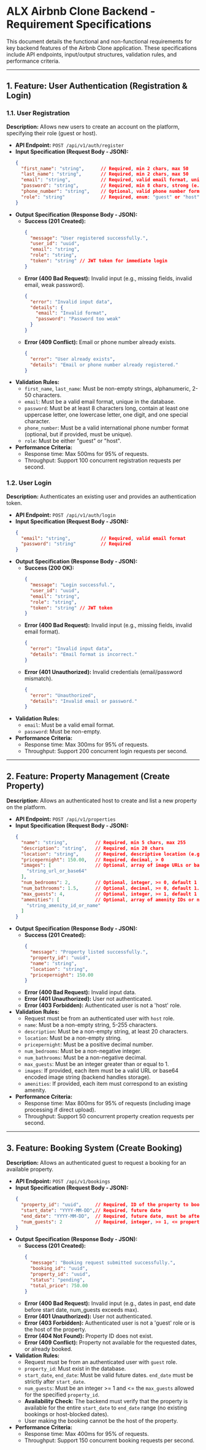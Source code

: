 # ALX Airbnb Clone Backend - Requirement Specifications

This document details the functional and non-functional requirements for key backend features of the Airbnb Clone application. These specifications include API endpoints, input/output structures, validation rules, and performance criteria.

---

## 1. Feature: User Authentication (Registration & Login)

### 1.1. User Registration

**Description:** Allows new users to create an account on the platform, specifying their role (guest or host).

* **API Endpoint:** `POST /api/v1/auth/register`
* **Input Specification (Request Body - JSON):**
    ```json
    {
      "first_name": "string",      // Required, min 2 chars, max 50
      "last_name": "string",       // Required, min 2 chars, max 50
      "email": "string",           // Required, valid email format, unique
      "password": "string",        // Required, min 8 chars, strong (e.g., 1 uppercase, 1 lowercase, 1 number, 1 special char)
      "phone_number": "string",    // Optional, valid phone number format, unique
      "role": "string"             // Required, enum: "guest" or "host"
    }
    ```
* **Output Specification (Response Body - JSON):**
    * **Success (201 Created):**
        ```json
        {
          "message": "User registered successfully.",
          "user_id": "uuid",
          "email": "string",
          "role": "string",
          "token": "string" // JWT token for immediate login
        }
        ```
    * **Error (400 Bad Request):** Invalid input (e.g., missing fields, invalid email, weak password).
        ```json
        {
          "error": "Invalid input data",
          "details": {
            "email": "Invalid format",
            "password": "Password too weak"
          }
        }
        ```
    * **Error (409 Conflict):** Email or phone number already exists.
        ```json
        {
          "error": "User already exists",
          "details": "Email or phone number already registered."
        }
        ```
* **Validation Rules:**
    * `first_name`, `last_name`: Must be non-empty strings, alphanumeric, 2-50 characters.
    * `email`: Must be a valid email format, unique in the database.
    * `password`: Must be at least 8 characters long, contain at least one uppercase letter, one lowercase letter, one digit, and one special character.
    * `phone_number`: Must be a valid international phone number format (optional, but if provided, must be unique).
    * `role`: Must be either "guest" or "host".
* **Performance Criteria:**
    * Response time: Max 500ms for 95% of requests.
    * Throughput: Support 100 concurrent registration requests per second.

### 1.2. User Login

**Description:** Authenticates an existing user and provides an authentication token.

* **API Endpoint:** `POST /api/v1/auth/login`
* **Input Specification (Request Body - JSON):**
    ```json
    {
      "email": "string",           // Required, valid email format
      "password": "string"         // Required
    }
    ```
* **Output Specification (Response Body - JSON):**
    * **Success (200 OK):**
        ```json
        {
          "message": "Login successful.",
          "user_id": "uuid",
          "email": "string",
          "role": "string",
          "token": "string" // JWT token
        }
        ```
    * **Error (400 Bad Request):** Invalid input (e.g., missing fields, invalid email format).
        ```json
        {
          "error": "Invalid input data",
          "details": "Email format is incorrect."
        }
        ```
    * **Error (401 Unauthorized):** Invalid credentials (email/password mismatch).
        ```json
        {
          "error": "Unauthorized",
          "details": "Invalid email or password."
        }
        ```
* **Validation Rules:**
    * `email`: Must be a valid email format.
    * `password`: Must be non-empty.
* **Performance Criteria:**
    * Response time: Max 300ms for 95% of requests.
    * Throughput: Support 200 concurrent login requests per second.

---

## 2. Feature: Property Management (Create Property)

**Description:** Allows an authenticated host to create and list a new property on the platform.

* **API Endpoint:** `POST /api/v1/properties`
* **Input Specification (Request Body - JSON):**
    ```json
    {
      "name": "string",          // Required, min 5 chars, max 255
      "description": "string",   // Required, min 20 chars
      "location": "string",      // Required, descriptive location (e.g., "Paris, France", "Downtown Apartment")
      "pricepernight": 150.00,   // Required, decimal, > 0
      "images": [                // Optional, array of image URLs or base64 (for upload)
        "string_url_or_base64"
      ],
      "num_bedrooms": 2,         // Optional, integer, >= 0, default 1
      "num_bathrooms": 1.5,      // Optional, decimal, >= 0, default 1.0
      "max_guests": 4,           // Optional, integer, >= 1, default 1
      "amenities": [             // Optional, array of amenity IDs or names
        "string_amenity_id_or_name"
      ]
    }
    ```
* **Output Specification (Response Body - JSON):**
    * **Success (201 Created):**
        ```json
        {
          "message": "Property listed successfully.",
          "property_id": "uuid",
          "name": "string",
          "location": "string",
          "pricepernight": 150.00
        }
        ```
    * **Error (400 Bad Request):** Invalid input data.
    * **Error (401 Unauthorized):** User not authenticated.
    * **Error (403 Forbidden):** Authenticated user is not a 'host' role.
* **Validation Rules:**
    * Request must be from an authenticated user with `host` role.
    * `name`: Must be a non-empty string, 5-255 characters.
    * `description`: Must be a non-empty string, at least 20 characters.
    * `location`: Must be a non-empty string.
    * `pricepernight`: Must be a positive decimal number.
    * `num_bedrooms`: Must be a non-negative integer.
    * `num_bathrooms`: Must be a non-negative decimal.
    * `max_guests`: Must be an integer greater than or equal to 1.
    * `images`: If provided, each item must be a valid URL or base64 encoded image string (backend handles storage).
    * `amenities`: If provided, each item must correspond to an existing amenity.
* **Performance Criteria:**
    * Response time: Max 800ms for 95% of requests (including image processing if direct upload).
    * Throughput: Support 50 concurrent property creation requests per second.

---

## 3. Feature: Booking System (Create Booking)

**Description:** Allows an authenticated guest to request a booking for an available property.

* **API Endpoint:** `POST /api/v1/bookings`
* **Input Specification (Request Body - JSON):**
    ```json
    {
      "property_id": "uuid",     // Required, ID of the property to book
      "start_date": "YYYY-MM-DD",// Required, future date
      "end_date": "YYYY-MM-DD",  // Required, future date, must be after start_date
      "num_guests": 2            // Required, integer, >= 1, <= property.max_guests
    }
    ```
* **Output Specification (Response Body - JSON):**
    * **Success (201 Created):**
        ```json
        {
          "message": "Booking request submitted successfully.",
          "booking_id": "uuid",
          "property_id": "uuid",
          "status": "pending",
          "total_price": 750.00
        }
        ```
    * **Error (400 Bad Request):** Invalid input (e.g., dates in past, end date before start date, num_guests exceeds max).
    * **Error (401 Unauthorized):** User not authenticated.
    * **Error (403 Forbidden):** Authenticated user is not a 'guest' role or is the host of the property.
    * **Error (404 Not Found):** Property ID does not exist.
    * **Error (409 Conflict):** Property not available for the requested dates, or already booked.
* **Validation Rules:**
    * Request must be from an authenticated user with `guest` role.
    * `property_id`: Must exist in the database.
    * `start_date`, `end_date`: Must be valid future dates. `end_date` must be strictly after `start_date`.
    * `num_guests`: Must be an integer >= 1 and <= the `max_guests` allowed for the specified `property_id`.
    * **Availability Check:** The backend must verify that the property is available for the entire `start_date` to `end_date` range (no existing bookings or host-blocked dates).
    * User making the booking cannot be the host of the property.
* **Performance Criteria:**
    * Response time: Max 400ms for 95% of requests.
    * Throughput: Support 150 concurrent booking requests per second.
